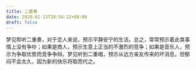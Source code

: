 ```yaml
---
title: 二重奏
date: 2020-02-15T20:54:12+08:00
draft: false
---
```


梦见聆听二重奏，对于恋人来说，预示平静安宁的生活。总之，常常预示着此类事情上没有争吵；如果是商人，预示生意上正当的不激烈的竞争；如果是音乐人，预示为争取优势而竞争争辩。梦见听到二重唱，预示从远方亲友传来的坏消息。但郁闷不会太久，因为新的快乐将取而代之。